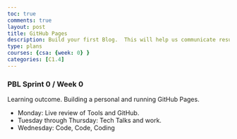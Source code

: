 ```yaml
---
toc: true
comments: true
layout: post
title: GitHub Pages
description: Build your first Blog.  This will help us communicate results.
type: plans
courses: {csa: {week: 0} }
categories: [C1.4]
---
```


### PBL Sprint 0 / Week 0
Learning outcome. Building a personal and running GitHub Pages.
- Monday: Live review of Tools and GitHub.
- Tuesday through Thursday: Tech Talks and work.
- Wednesday: Code, Code, Coding
